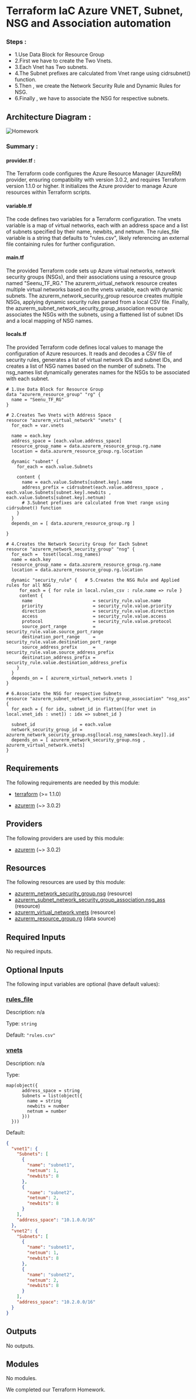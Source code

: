 <!-- BEGIN_TF_DOCS -->
# Terraform IaC Azure VNET, Subnet, NSG and Association automation

### Steps :
- 1.Use Data Block for Resource Group
- 2.First we have to create the Two Vnets.
- 3.Each Vnet has Two subnets.
- 4.The Subnet prefixes are calculated from Vnet range using cidrsubnet() function.
- 5.Then , we create the Network Security Rule and Dynamic Rules for NSG.
- 6.Finally , we have to associate the NSG for respective subnets.

 ## Architecture Diagram :

 ![Homework](https://github.com/srinivasan2022/Terraform_Homework/assets/118502121/b1ad26fa-c678-4d79-bf9b-10c17512bae7)

 ### Summary :
#### provider.tf : 
The Terraform code configures the Azure Resource Manager (AzureRM) provider, ensuring compatibility with version 3.0.2, and requires Terraform version 1.1.0 or higher. It initializes the Azure provider to manage Azure resources within Terraform scripts.
#### variable.tf
The code defines two variables for a Terraform configuration. The vnets variable is a map of virtual networks, each with an address space and a list of subnets specified by their name, newbits, and netnum. The rules_file variable is a string that defaults to "rules.csv", likely referencing an external file containing rules for further configuration.
#### main.tf
The provided Terraform code sets up Azure virtual networks, network security groups (NSGs), and their associations using a resource group named "Seenu_TF_RG." The azurerm_virtual_network resource creates multiple virtual networks based on the vnets variable, each with dynamic subnets. The azurerm_network_security_group resource creates multiple NSGs, applying dynamic security rules parsed from a local CSV file. Finally, the azurerm_subnet_network_security_group_association resource associates the NSGs with the subnets, using a flattened list of subnet IDs and a local mapping of NSG names.
#### locals.tf
The provided Terraform code defines local values to manage the configuration of Azure resources. It reads and decodes a CSV file of security rules, generates a list of virtual network IDs and subnet IDs, and creates a list of NSG names based on the number of subnets. The nsg_names list dynamically generates names for the NSGs to be associated with each subnet.


```hcl
# 1.Use Data Block for Resource Group
data "azurerm_resource_group" "rg" {
  name = "Seenu_TF_RG"
}

# 2.Creates Two Vnets with Address Space
resource "azurerm_virtual_network" "vnets" {
  for_each = var.vnets

  name = each.key
  address_space = [each.value.address_space]
  resource_group_name = data.azurerm_resource_group.rg.name
  location = data.azurerm_resource_group.rg.location

  dynamic "subnet" {
    for_each = each.value.Subnets

    content {
      name = each.value.Subnets[subnet.key].name
      address_prefix = cidrsubnet(each.value.address_space , each.value.Subnets[subnet.key].newbits , each.value.Subnets[subnet.key].netnum)
      # 3.Subnet prefixes are calculated from Vnet range using cidrsubnet() function 
    }
  }
  depends_on = [ data.azurerm_resource_group.rg ]

}

# 4.Creates the Network Security Group for Each Subnet
resource "azurerm_network_security_group" "nsg" {       
  for_each =  toset(local.nsg_names)
  name = each.key
  resource_group_name = data.azurerm_resource_group.rg.name
  location = data.azurerm_resource_group.rg.location

  dynamic "security_rule" {   # 5.Creates the NSG Rule and Applied rules for all NSG                            
     for_each = { for rule in local.rules_csv : rule.name => rule }
     content {
      name                       = security_rule.value.name
      priority                   = security_rule.value.priority
      direction                  = security_rule.value.direction
      access                     = security_rule.value.access
      protocol                   = security_rule.value.protocol
      source_port_range          = security_rule.value.source_port_range
      destination_port_range     = security_rule.value.destination_port_range
      source_address_prefix      = security_rule.value.source_address_prefix
      destination_address_prefix = security_rule.value.destination_address_prefix
    }
  }
  depends_on = [ azurerm_virtual_network.vnets ]
}

# 6.Associate the NSG for respective Subnets
resource "azurerm_subnet_network_security_group_association" "nsg_ass" {
  for_each = { for idx, subnet_id in flatten([for vnet in local.vnet_ids : vnet]) : idx => subnet_id }

  subnet_id                 = each.value
  network_security_group_id = azurerm_network_security_group.nsg[local.nsg_names[each.key]].id
  depends_on = [ azurerm_network_security_group.nsg , azurerm_virtual_network.vnets]
}

```

<!-- markdownlint-disable MD033 -->
## Requirements

The following requirements are needed by this module:

- <a name="requirement_terraform"></a> [terraform](#requirement\_terraform) (>= 1.1.0)

- <a name="requirement_azurerm"></a> [azurerm](#requirement\_azurerm) (~> 3.0.2)

## Providers

The following providers are used by this module:

- <a name="provider_azurerm"></a> [azurerm](#provider\_azurerm) (~> 3.0.2)

## Resources

The following resources are used by this module:

- [azurerm_network_security_group.nsg](https://registry.terraform.io/providers/hashicorp/azurerm/latest/docs/resources/network_security_group) (resource)
- [azurerm_subnet_network_security_group_association.nsg_ass](https://registry.terraform.io/providers/hashicorp/azurerm/latest/docs/resources/subnet_network_security_group_association) (resource)
- [azurerm_virtual_network.vnets](https://registry.terraform.io/providers/hashicorp/azurerm/latest/docs/resources/virtual_network) (resource)
- [azurerm_resource_group.rg](https://registry.terraform.io/providers/hashicorp/azurerm/latest/docs/data-sources/resource_group) (data source)

<!-- markdownlint-disable MD013 -->
## Required Inputs

No required inputs.

## Optional Inputs

The following input variables are optional (have default values):

### <a name="input_rules_file"></a> [rules\_file](#input\_rules\_file)

Description: n/a

Type: `string`

Default: `"rules.csv"`

### <a name="input_vnets"></a> [vnets](#input\_vnets)

Description: n/a

Type:

```hcl
map(object({
      address_space = string
      Subnets = list(object({
        name = string
        newbits = number
        netnum = number
      }))
  }))
```

Default:

```json
{
  "vnet1": {
    "Subnets": [
      {
        "name": "subnet1",
        "netnum": 1,
        "newbits": 8
      },
      {
        "name": "subnet2",
        "netnum": 2,
        "newbits": 8
      }
    ],
    "address_space": "10.1.0.0/16"
  },
  "vnet2": {
    "Subnets": [
      {
        "name": "subnet1",
        "netnum": 1,
        "newbits": 8
      },
      {
        "name": "subnet2",
        "netnum": 2,
        "newbits": 8
      }
    ],
    "address_space": "10.2.0.0/16"
  }
}
```

## Outputs

No outputs.

## Modules

No modules.

We completed our Terraform Homework.
<!-- END_TF_DOCS -->